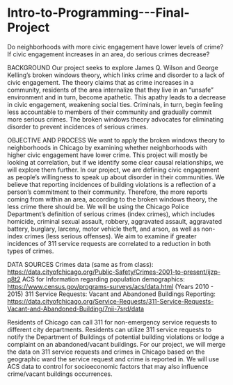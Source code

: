 # Intro-to-Programming---Final-Project
Do neighborhoods with more civic engagement have lower levels of crime? If civic engagement increases in an area, do serious crimes decrease? 

BACKGROUND
Our project seeks to explore James Q. Wilson and George Kelling’s broken windows theory, which links crime and disorder to a lack of civic engagement. The theory claims that as crime increases in a community, residents of the area internalize that they live in an “unsafe” environment and in turn, become apathetic. This apathy leads to a decrease in civic engagement, weakening social ties. Criminals, in turn, begin feeling less accountable to members of their community and gradually commit more serious crimes. The broken windows theory advocates for eliminating disorder to prevent incidences of serious crimes. 

OBJECTIVE AND PROCESS
We want to apply the broken windows theory to neighborhoods in Chicago by examining whether neighborhoods with higher civic engagement have lower crime. This project will mostly be looking at correlation, but if we identify some clear causal relationships, we will explore them further. In our project, we are defining civic engagement as people’s willingness to speak up about disorder in their communities. We believe that reporting incidences of building violations is a reflection of a person’s commitment to their community. Therefore, the more reports coming from within an area, according to the broken windows theory, the less crime there should be. We will be using the Chicago Police Department’s definition of serious crimes (index crimes), which includes homicide, criminal sexual assault, robbery, aggravated assault, aggravated battery, burglary, larceny, motor vehicle theft, and arson, as well as non-index crimes (less serious offenses).  We aim to examine if greater incidences of 311 service requests are correlated to a reduction in both types of crimes. 

DATA SOURCES
Crimes data (same as from class): https://data.cityofchicago.org/Public-Safety/Crimes-2001-to-present/ijzp-q8t2 
ACS for Information regarding population demographics: 
https://www.census.gov/programs-surveys/acs/data.html
(Years 2010 - 2015)
311 Service Requests: Vacant and Abandoned Buildings Reporting: https://data.cityofchicago.org/Service-Requests/311-Service-Requests-Vacant-and-Abandoned-Building/7nii-7srd/data

Residents of Chicago can call 311 for non-emergency service requests to different city departments. Residents can utilize 311 service requests to notify the Department of Buildings of potential building violations or lodge a complaint on an abandoned/vacant buildings. For our project, we will merge the data on 311 service requests and crimes in Chicago based on the geographic ward the service request and crime is reported in. We will use ACS data to control for socioeconomic factors that may also influence crime/vacant buildings occurrences. 
